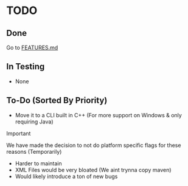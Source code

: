 # TODO
## Done
Go to [FEATURES.md](FEATURES.md)
## In Testing
- None
## To-Do (Sorted By Priority)
- Move it to a CLI built in C++ (For more support on Windows & only requiring Java)
  
>[!IMPORTANT]
>We have made the decision to not do platform specific flags for these reasons (Temporarily)  
>- Harder to maintain
>- XML Files would be very bloated (We aint trynna copy maven)
>- Would likely introduce a ton of new bugs
